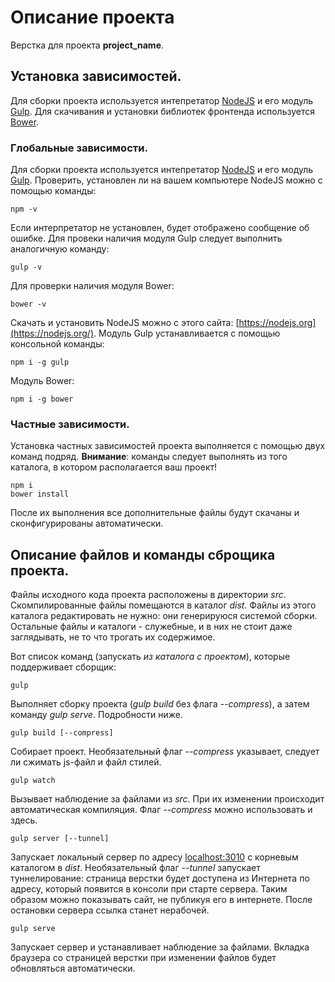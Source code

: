 # Описание проекта

Верстка для проекта **project_name**.

## Установка зависимостей.

Для сборки проекта используется интепретатор [NodeJS](https://nodejs.org/) и его модуль [Gulp](http://gulpjs.com/). Для скачивания и установки библиотек фронтенда используется [Bower](https://bower.io/).

### Глобальные зависимости.

Для сборки проекта используется интепретатор [NodeJS](https://nodejs.org/) и его модуль [Gulp](http://gulpjs.com/). Проверить, установлен ли на вашем компьютере NodeJS можно с помощью команды:

```
npm -v
```

Если интерпретатор не установлен, будет отображено сообщение об ошибке. Для провеки наличия модуля Gulp следует выполнить аналогичную команду:

```
gulp -v
```

Для проверки наличия модуля Bower:

```
bower -v
```

Скачать и установить NodeJS можно с этого сайта: [https://nodejs.org](https://nodejs.org/). Модуль Gulp устанавливается с помощью консольной команды:

```
npm i -g gulp
```

Модуль Bower:

```
npm i -g bower
```

### Частные зависимости.

Установка частных зависимостей проекта выполняется с помощью двух команд подряд. **Внимание**: команды следует выполнять из того каталога, в котором располагается ваш проект!

```
npm i
bower install
```

После их выполнения все дополнительные файлы будут скачаны и сконфигурированы автоматически.

## Описание файлов и команды сброщика проекта.

Файлы исходного кода проекта расположены в директории *src*. Скомпилированные файлы помещаются в каталог *dist*. Файлы из этого каталога редактировать не нужно: они генерируюся системой сборки. Остальные файлы и каталоги - служебные, и в них не стоит даже заглядывать, не то что трогать их содержимое.

Вот список команд (запускать *из каталога с проектом*), которые поддерживает сборщик:

```
gulp
```

Выполняет сборку проекта (*gulp build* без флага *--compress*), а затем команду *gulp serve*. Подробности ниже.

```
gulp build [--compress]
```

Собирает проект. Необязательный флаг *--compress* указывает, следует ли сжимать js-файл и файл стилей.

```
gulp watch
```

Вызывает наблюдение за файлами из *src*. При их изменении происходит автоматическая компиляция. Флаг *--compress* можно использовать и здесь.

```
gulp server [--tunnel]
```

Запускает локальный сервер по адресу [localhost:3010](http://localhost:3010) с корневым каталогом в *dist*. Необязательный флаг *--tunnel* запускает туннелирование: страница верстки будет доступена из Интернета по адресу, который появится в консоли при старте сервера. Таким образом можно показывать сайт, не публикуя его в интернете. После остановки сервера ссылка станет нерабочей.

```
gulp serve
```

Запускает сервер и устанавливает наблюдение за файлами. Вкладка браузера со страницей верстки при изменении файлов будет обновляться автоматически.